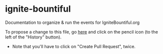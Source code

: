 # ignite-bountiful
Documentation to organize &amp; run the events for IgniteBountiful.org

To propose a change to this file, go [here](https://github.com/trentlarson/ignite-bountiful/blob/master/README.md) and click on the pencil icon (to the left of the "History" button).

- Note that you'll have to click on "Create Pull Request", twice.
